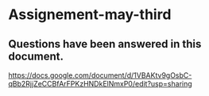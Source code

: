# Assignement-may-third
## Questions have been answered in this document.
https://docs.google.com/document/d/1VBAKtv9gOsbC-qBb2RjjZeCCBfArFPKzHNDkElNmxP0/edit?usp=sharing
